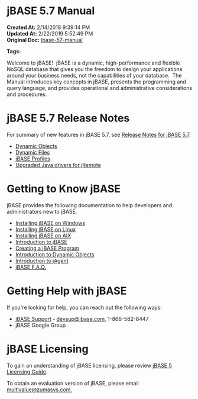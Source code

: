 # jBASE 5.7 Manual

**Created At:** 2/14/2018 9:39:14 PM  
**Updated At:** 2/22/2019 5:52:49 PM  
**Original Doc:** [jbase-57-manual](https://docs.jbase.com/release-notes/jbase-57-manual)  

**Tags:**
<badge text='jbase 5.7' vertical='middle' />
<badge text='5.7' vertical='middle' />



Welcome to jBASE!  jBASE is a dynamic, high-performance and flexible NoSQL database that gives you the freedom to design your applications around your business needs, not the capabilities of your database.  The Manual introduces key concepts in jBASE, presents the programming and query language, and provides operational and administrative considerations and procedures.



# jBASE 5.7 Release Notes

For summary of new features in jBASE 5.7, see [Release Notes for jBASE 5.7](./../jbase-5.7-release-notes).

- [Dynamic Objects](./../../dynamic-objects/dynamic-objects)
- [Dynamic Files](./../../files/dynamic-files)
- [jBASE Profiles](./../../jbase/profiles/jbase-profiles)
- [Upgraded Java drivers for jRemote](./../../jagent/introduction-to-jremote)


# Getting to Know jBASE

jBASE provides the following documentation to help developers and administrators new to jBASE.

- [Installing jBASE on Windows](./../../administration/installation-guides/windows-installation-guide "Installing jBASE on Windows")
- [Installing jBASE on Linux](./../../administration/installation-guides/linux-installation-guide "Installing jBASE on Linux")
- [Installing jBASE on AIX](./../../administration/installation-guides/jbase-aix-installation-guide)
- [Introduction to jBASE](./../../migration-station/introduction-to-jbase)
- [Creating a jBASE Program](./../../administration/installation-guides/create-a-jbase-program "INTRODUCTION TO FILE CREATE AND SIMPLE PROGRAM")
- [Introduction to Dynamic Objects](./../../dynamic-objects/introduction-to-dynamic-objects "Introduction to Dynamic Objects")
- [Introduction to jAgent](./../../jagent/introduction-to-jagent "Introduction to jAgent")
- [jBASE F.A.Q.](./../../migration-station/jbase-f.a.q "jBASE F.A.Q.")




# Getting Help with jBASE

If you're looking for help, you can reach out the following ways:

- [jBASE Support](http://www.jbase.com/support) - devsup@jbase.com, 1-866-582-8447
- jBASE Google Group




# jBASE Licensing

To gain an understanding of jBASE licensing, please review [jBASE 5 Licensing Guide](./../5.6.2-release-notes/jbase-5-licensing "jBASE 5 Licensing Guide").

To obtain an evaluation version of jBASE, please email [multivalue@zumasys.com.](mailto:multivalue@zumasys.com.%3C/p%3E)
